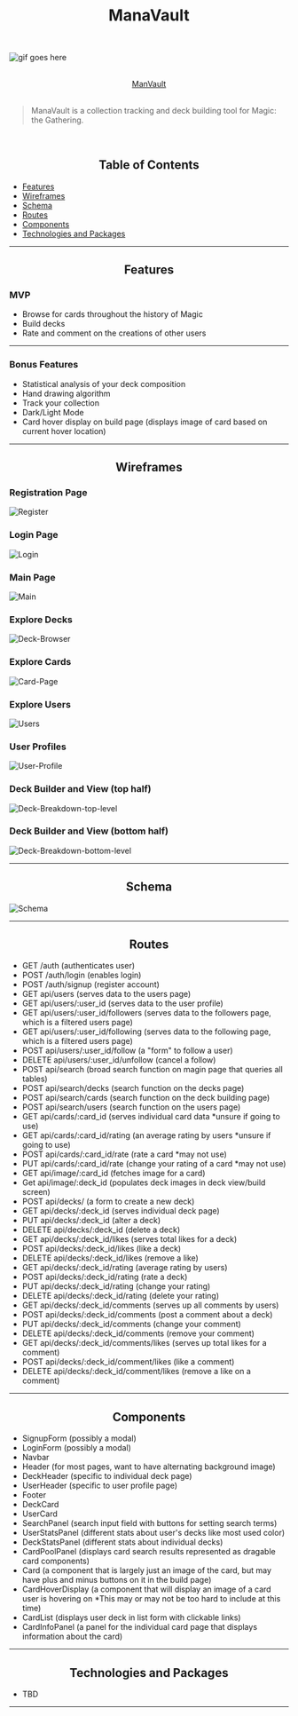<div align="center">
  <h1>ManaVault</h1>
</div>

<br>

![gif goes here](http://pictureurl)

<br>

<div align='center'>
  <a href='https://manavault.herokuapp.com/'>ManVault</a>
</div>


<br>

> ManaVault is a collection tracking and deck building tool for Magic: the Gathering.

<br>


<div align="center">
  <h2>Table of Contents</h2>
</div>


- [Features](#features)
- [Wireframes](#wireframes)
- [Schema](#schema)
- [Routes](#routes)
- [Components](#components)
- [Technologies and Packages](#technologies-and-packages)
---
<div align="center">
  <h2>Features</h2>
</div>

### MVP

- Browse for cards throughout the history of Magic
- Build decks
- Rate and comment on the creations of other users
---

### Bonus Features
- Statistical analysis of your deck composition
- Hand drawing algorithm
- Track your collection
- Dark/Light Mode
- Card hover display on build page (displays image of card based on current hover location)
---
<div align="center">
  <h2>Wireframes</h2>
</div>

### Registration Page

![Register](https://user-images.githubusercontent.com/62177226/103712090-e8825680-4f86-11eb-9fcc-2c59820c239c.JPG)

### Login Page
![Login](https://user-images.githubusercontent.com/62177226/103712100-ee783780-4f86-11eb-9786-f227fd3eeb9b.JPG)

### Main Page
![Main](https://user-images.githubusercontent.com/62177226/103712106-f46e1880-4f86-11eb-8293-5a43fd26ee2a.JPG)

### Explore Decks
![Deck-Browser](https://user-images.githubusercontent.com/62177226/103716847-00130c80-4f92-11eb-86e9-da148466aabb.JPG)

### Explore Cards
![Card-Page](https://user-images.githubusercontent.com/62177226/103947935-e7783300-5106-11eb-843f-2549ec92b410.JPG)

### Explore Users
![Users](https://user-images.githubusercontent.com/62177226/103732172-de774c80-4fb4-11eb-9914-6b60aecd695f.JPG)

### User Profiles
![User-Profile](https://user-images.githubusercontent.com/62177226/103735560-5301b980-4fbc-11eb-8e2a-85dbd8b430da.JPG)

### Deck Builder and View (top half)
![Deck-Breakdown-top-level](https://user-images.githubusercontent.com/62177226/103759111-2f049f00-4fe1-11eb-90b0-70d53e65efb6.JPG)

### Deck Builder and View (bottom half)
![Deck-Breakdown-bottom-level](https://user-images.githubusercontent.com/62177226/103765847-d8e92900-4feb-11eb-9819-ff2876383320.JPG)

---
<div align="center">
  <h2>Schema</h2>
</div>

![Schema](https://user-images.githubusercontent.com/62177226/104119404-06d8b100-52fd-11eb-9199-c458589149e9.JPG)



---
<div align="center">
  <h2>Routes</h2>
</div>

- GET /auth (authenticates user)
- POST /auth/login (enables login)
- POST /auth/signup (register account)
- GET api/users (serves data to the users page)
- GET api/users/:user_id (serves data to the user profile)
- GET api/users/:user_id/followers (serves data to the followers page, which is a filtered users page)
- GET api/users/:user_id/following (serves data to the following page, which is a filtered users page)
- POST api/users/:user_id/follow (a "form" to follow a user)
- DELETE api/users/:user_id/unfollow (cancel a follow)
- POST api/search (broad search function on magin page that queries all tables)
- POST api/search/decks (search function on the decks page)
- POST api/search/cards (search function on the deck building page)
- POST api/search/users (search function on the users page)
- GET api/cards/:card_id (serves individual card data *unsure if going to use)
- GET api/cards/:card_id/rating (an average rating by users *unsure if going to use)
- POST api/cards/:card_id/rate (rate a card *may not use)
- PUT api/cards/:card_id/rate (change your rating of a card *may not use)
- GET api/image/:card_id (fetches image for a card)
- Get api/image/:deck_id (populates deck images in deck view/build screen)
- POST api/decks/ (a form to create a new deck)
- GET api/decks/:deck_id (serves individual deck page)
- PUT api/decks/:deck_id (alter a deck)
- DELETE api/decks/:deck_id (delete a deck)
- GET api/decks/:deck_id/likes (serves total likes for a deck)
- POST api/decks/:deck_id/likes (like a deck)
- DELETE api/decks/:deck_id/likes (remove a like)
- GET api/decks/:deck_id/rating (average rating by users)
- POST api/decks/:deck_id/rating (rate a deck)
- PUT api/decks/:deck_id/rating (change your rating)
- DELETE api/decks/:deck_id/rating (delete your rating)
- GET api/decks/:deck_id/comments (serves up all comments by users)
- POST api/decks/:deck_id/comments (post a comment about a deck)
- PUT api/decks/:deck_id/comments (change your comment)
- DELETE api/decks/:deck_id/comments (remove your comment)
- GET api/decks/:deck_id/comments/likes (serves up total likes for a comment)
- POST api/decks/:deck_id/comment/likes (like a comment)
- DELETE api/decks/:deck_id/comment/likes (remove a like on a comment)


---
<div align="center">
  <h2>Components</h2>
</div>

- SignupForm (possibly a modal)
- LoginForm (possibly a modal)
- Navbar
- Header (for most pages, want to have alternating background image)
- DeckHeader (specific to individual deck page)
- UserHeader (specific to user profile page)
- Footer
- DeckCard
- UserCard
- SearchPanel (search input field with buttons for setting search terms)
- UserStatsPanel (different stats about user's decks like most used color)
- DeckStatsPanel (different stats about individual decks)
- CardPoolPanel (displays card search results represented as dragable card components)
- Card (a component that is largely just an image of the card, but may have plus and minus buttons on it in the build page)
- CardHoverDisplay (a component that will display an image of a card user is hovering on *This may or may not be too hard to include at this time)
- CardList (displays user deck in list form with clickable links)
- CardInfoPanel (a panel for the individual card page that displays information about the card)

---
<div align="center">
  <h2>Technologies and Packages</h2>
</div>

- TBD
---
